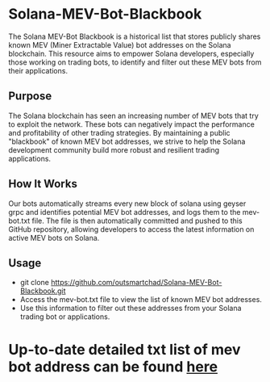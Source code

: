 # Solana-MEV-Bot-Blackbook
The Solana MEV-Bot Blackbook is a historical list that stores publicly shares known MEV (Miner Extractable Value) bot addresses on the Solana blockchain. This resource aims to empower Solana developers, especially those working on trading bots, to identify and filter out these MEV bots from their applications.

## Purpose
The Solana blockchain has seen an increasing number of MEV bots that try to exploit the network. These bots can negatively impact the performance and profitability of other trading strategies. By maintaining a public "blackbook" of known MEV bot addresses, we strive to help the Solana development community build more robust and resilient trading applications.

## How It Works
Our bots automatically streams every new block of solana using geyser grpc and identifies potential MEV bot addresses, and logs them to the mev-bot.txt file. The file is then automatically committed and pushed to this GitHub repository, allowing developers to access the latest information on active MEV bots on Solana.

## Usage
- git clone https://github.com/outsmartchad/Solana-MEV-Bot-Blackbook.git
- Access the mev-bot.txt file to view the list of known MEV bot addresses.
- Use this information to filter out these addresses from your Solana trading bot or applications.

# Up-to-date detailed txt list of mev bot address can be found [here](https://github.com/outsmartchad/Solana-MEV-Bot-Blackbook/blob/main/mev-bot.txt)
